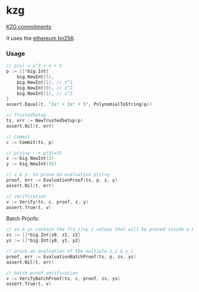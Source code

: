 # kzg

[KZG commitments](http://cacr.uwaterloo.ca/techreports/2010/cacr2010-10.pdf)


It uses the [ethereum bn256](https://github.com/ethereum/go-ethereum/tree/master/crypto/bn256/cloudflare).

### Usage

```go
// p(x) = x^3 + x + 5
p := []*big.Int{
	big.NewInt(5),
	big.NewInt(1), // x^1
	big.NewInt(0), // x^2
	big.NewInt(1), // x^3
}
assert.Equal(t, "1x³ + 1x¹ + 5", PolynomialToString(p))

// TrustedSetup
ts, err := NewTrustedSetup(p)
assert.Nil(t, err)

// Commit
c := Commit(ts, p)

// p(z)=y --> p(3)=35
z := big.NewInt(3)
y := big.NewInt(35)

// z & y: to prove an evaluation p(z)=y
proof, err := EvaluationProof(ts, p, z, y)
assert.Nil(t, err)

// verification
v := Verify(ts, c, proof, z, y)
assert.True(t, v)
```

Batch Proofs:
```go
// zs & ys contain the f(z_i)=y_i values that will be proved inside a batch proof
zs := []*big.Int{z0, z1, z2}
ys := []*big.Int{y0, y1, y2}

// prove an evaluation of the multiple z_i & y_i
proof, err := EvaluationBatchProof(ts, p, zs, ys)
assert.Nil(t, err)

// batch proof verification
v := VerifyBatchProof(ts, c, proof, zs, ys)
assert.True(t, v)
```